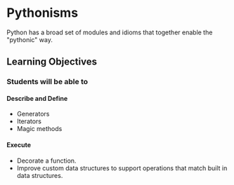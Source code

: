 # Pythonisms

Python has a broad set of modules and idioms that together enable the "pythonic" way.

## Learning Objectives

### Students will be able to

#### Describe and Define

- Generators
- Iterators
- Magic methods

#### Execute

- Decorate a function.
- Improve custom data structures to support operations that match built in data structures.

<!--## Today's Outline-->

<!-- To Be Completed By Instructor -->
